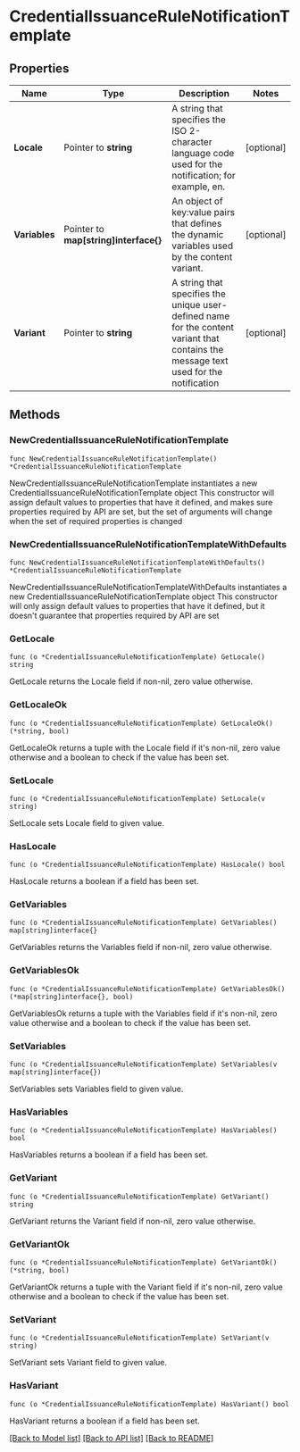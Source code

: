 # CredentialIssuanceRuleNotificationTemplate

## Properties

Name | Type | Description | Notes
------------ | ------------- | ------------- | -------------
**Locale** | Pointer to **string** | A string that specifies the ISO 2-character language code used for the notification; for example, en. | [optional] 
**Variables** | Pointer to **map[string]interface{}** | An object of key:value pairs that defines the dynamic variables used by the content variant. | [optional] 
**Variant** | Pointer to **string** | A string that specifies the unique user-defined name for the content variant that contains the message text used for the notification | [optional] 

## Methods

### NewCredentialIssuanceRuleNotificationTemplate

`func NewCredentialIssuanceRuleNotificationTemplate() *CredentialIssuanceRuleNotificationTemplate`

NewCredentialIssuanceRuleNotificationTemplate instantiates a new CredentialIssuanceRuleNotificationTemplate object
This constructor will assign default values to properties that have it defined,
and makes sure properties required by API are set, but the set of arguments
will change when the set of required properties is changed

### NewCredentialIssuanceRuleNotificationTemplateWithDefaults

`func NewCredentialIssuanceRuleNotificationTemplateWithDefaults() *CredentialIssuanceRuleNotificationTemplate`

NewCredentialIssuanceRuleNotificationTemplateWithDefaults instantiates a new CredentialIssuanceRuleNotificationTemplate object
This constructor will only assign default values to properties that have it defined,
but it doesn't guarantee that properties required by API are set

### GetLocale

`func (o *CredentialIssuanceRuleNotificationTemplate) GetLocale() string`

GetLocale returns the Locale field if non-nil, zero value otherwise.

### GetLocaleOk

`func (o *CredentialIssuanceRuleNotificationTemplate) GetLocaleOk() (*string, bool)`

GetLocaleOk returns a tuple with the Locale field if it's non-nil, zero value otherwise
and a boolean to check if the value has been set.

### SetLocale

`func (o *CredentialIssuanceRuleNotificationTemplate) SetLocale(v string)`

SetLocale sets Locale field to given value.

### HasLocale

`func (o *CredentialIssuanceRuleNotificationTemplate) HasLocale() bool`

HasLocale returns a boolean if a field has been set.

### GetVariables

`func (o *CredentialIssuanceRuleNotificationTemplate) GetVariables() map[string]interface{}`

GetVariables returns the Variables field if non-nil, zero value otherwise.

### GetVariablesOk

`func (o *CredentialIssuanceRuleNotificationTemplate) GetVariablesOk() (*map[string]interface{}, bool)`

GetVariablesOk returns a tuple with the Variables field if it's non-nil, zero value otherwise
and a boolean to check if the value has been set.

### SetVariables

`func (o *CredentialIssuanceRuleNotificationTemplate) SetVariables(v map[string]interface{})`

SetVariables sets Variables field to given value.

### HasVariables

`func (o *CredentialIssuanceRuleNotificationTemplate) HasVariables() bool`

HasVariables returns a boolean if a field has been set.

### GetVariant

`func (o *CredentialIssuanceRuleNotificationTemplate) GetVariant() string`

GetVariant returns the Variant field if non-nil, zero value otherwise.

### GetVariantOk

`func (o *CredentialIssuanceRuleNotificationTemplate) GetVariantOk() (*string, bool)`

GetVariantOk returns a tuple with the Variant field if it's non-nil, zero value otherwise
and a boolean to check if the value has been set.

### SetVariant

`func (o *CredentialIssuanceRuleNotificationTemplate) SetVariant(v string)`

SetVariant sets Variant field to given value.

### HasVariant

`func (o *CredentialIssuanceRuleNotificationTemplate) HasVariant() bool`

HasVariant returns a boolean if a field has been set.


[[Back to Model list]](../README.md#documentation-for-models) [[Back to API list]](../README.md#documentation-for-api-endpoints) [[Back to README]](../README.md)



